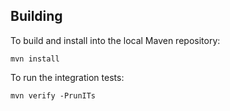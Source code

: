 ## Building ##

To build and install into the local Maven repository:

`mvn install`

To run the integration tests:

`mvn verify -PrunITs`